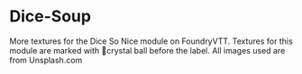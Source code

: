 # Dice-Soup
More textures for the Dice So Nice module on FoundryVTT.
Textures for this module are marked with 🔮crystal ball before the label.
All images used are from Unsplash.com

